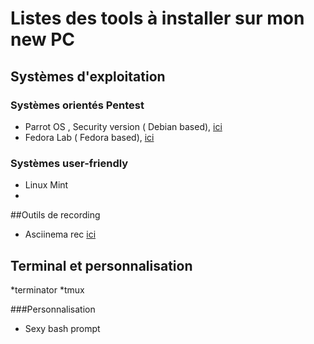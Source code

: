 # Listes des tools à installer sur mon new PC

## Systèmes d'exploitation

### Systèmes orientés Pentest
* Parrot OS , Security version ( Debian based), [ici](https://www.parrotsec.org/download.php)
* Fedora Lab ( Fedora based), [ici](https://labs.fedoraproject.org/security/)

### Systèmes user-friendly
* Linux Mint
* 

##Outils de recording
* Asciinema rec [ici](https://asciinema.org/)


## Terminal et personnalisation
*terminator
*tmux


###Personnalisation
* Sexy bash prompt

